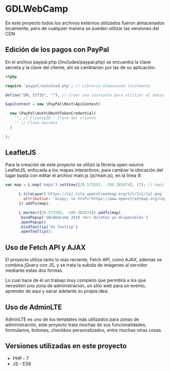 ﻿# GDLWebCamp

En este proyecto todos los archivos externos utilizados fueron almacenados localmente, pero de cualquier manera se pueden utilizar las versiones del CDN

## Edición de los pagos con PayPal

En el archivo paypal.php (/includes/paypal.php) se encuentra la clave secreta y la clave del cliente, ahí se cambiarían por las de su aplicación:

```php
<?php

require 'paypal/autoload.php'; // Librería almacenada localmente

define("URL_SITIO", ""); // Crear una constante para utilizar el dominio general del sitio, por ejemplo 'http://localhost/gdlwebcamp'

$apiContext = new \PayPal\Rest\ApiContext(

  new \PayPal\Auth\OAuthTokenCredential(
    '', // ClienteID - Clave del cliente
    '' // Clave Secreta
  )

);
```

## LeafletJS

Para la creación de este proyecto se utilizó la librería open-source LeafletJS, enfocada a los mapas interactivos, para cambiar la ubicación del lugar basta con editar el archivo main.js (js/main.js), en la línea 9:

```js
var map = L.map('mapa').setView([20.573392, -100.382874], 17); // Aquí se cambian las coordenadas por las que requeridas

      L.tileLayer('https://{s}.tile.openstreetmap.org/{z}/{x}/{y}.png', {
        attribution: '&copy; <a href="https://www.openstreetmap.org/copyright">OpenStreetMap</a> contributors'
      }).addTo(map);

      L.marker([20.573392, -100.382874]).addTo(map)
      .bindPopup('GDLWebCamp 2018 <br> Boletos ya disponibles')
      .openPopup()
      .bindTooltip('Un Tooltip')
      .openTooltip();
```

## Uso de Fetch API y AJAX

El proyecto utiliza tanto lo más reciente, Fetch API, como AJAX, además se combina jQuery con JS, y se trata la subida de imágenes al servidor mediante estas dos formas.

Lo cual hace de él un trabajo muy completo que permitirá a los que necesiten una zona de administración, un sitio web para un evento, aprender de aquí y sacar adelante su propia idea.

## Uso de AdminLTE

AdminLTE es uno de los templates más utilizados para zonas de administración, este proyecto trata muchas de sus funcionalidades, formularios, botones, checkbox personalizados, entre muchas otras cosas.

## Versiones utilizadas en este proyecto

- PHP - 7
- JS - ES6